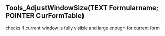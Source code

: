 ﻿## Tools_AdjustWindowSize(TEXT Formularname; POINTER CurFormTable)  checks if current window is fully visible and large enough for current form  
